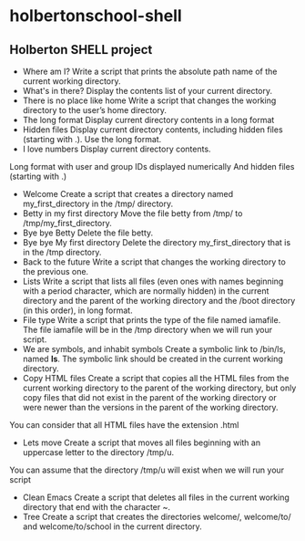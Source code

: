 # holbertonschool-shell
## Holberton SHELL project

* Where am I?
Write a script that prints the absolute path name of the current working directory.
* What's in there?
Display the contents list of your current directory.
* There is no place like home
Write a script that changes the working directory to the user’s home directory.
* The long format
Display current directory contents in a long format
* Hidden files
Display current directory contents, including hidden files (starting with .). Use the long format.
* I love numbers
Display current directory contents.

Long format
with user and group IDs displayed numerically
And hidden files (starting with .)
* Welcome
Create a script that creates a directory named my_first_directory in the /tmp/ directory.
* Betty in my first directory
Move the file betty from /tmp/ to /tmp/my_first_directory.
* Bye bye Betty
Delete the file betty.
* Bye bye My first directory
Delete the directory my_first_directory that is in the /tmp directory.
* Back to the future
Write a script that changes the working directory to the previous one.
* Lists
Write a script that lists all files (even ones with names beginning with a period character, which are normally hidden) in the current directory and the parent of the working directory and the /boot directory (in this order), in long format.
* File type
Write a script that prints the type of the file named iamafile. The file iamafile will be in the /tmp directory when we will run your script.
* We are symbols, and inhabit symbols
Create a symbolic link to /bin/ls, named __ls__. The symbolic link should be created in the current working directory.
* Copy HTML files
Create a script that copies all the HTML files from the current working directory to the parent of the working directory, but only copy files that did not exist in the parent of the working directory or were newer than the versions in the parent of the working directory.

You can consider that all HTML files have the extension .html
* Lets move
Create a script that moves all files beginning with an uppercase letter to the directory /tmp/u.

You can assume that the directory /tmp/u will exist when we will run your script
* Clean Emacs
Create a script that deletes all files in the current working directory that end with the character ~.
* Tree
Create a script that creates the directories welcome/, welcome/to/ and welcome/to/school in the current directory.

